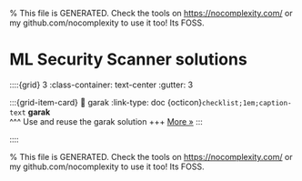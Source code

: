 
% This file is GENERATED. Check the tools on https://nocomplexity.com/ or my github.com/nocomplexity to use it too! Its FOSS. 

# ML Security Scanner solutions 
::::{grid} 3
:class-container: text-center
:gutter: 3 

:::{grid-item-card}
:link: garak
:link-type: doc
{octicon}`checklist;1em;caption-text` **garak**        
^^^
Use and reuse the garak solution
+++
[More »](garak)
:::

::::


% This file is GENERATED. Check the tools on https://nocomplexity.com/ or my github.com/nocomplexity to use it too! Its FOSS. 

